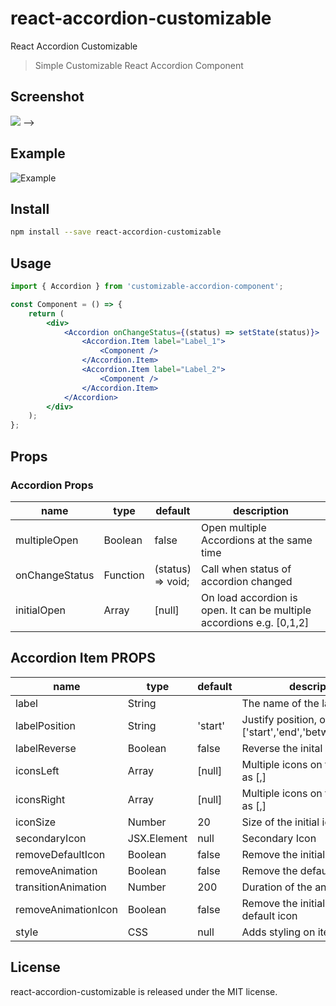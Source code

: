 # react-accordion-customizable

React Accordion Customizable

> Simple Customizable React Accordion Component

## Screenshot

![](https://t.alipayobjects.com/images/rmsweb/T1bWpgXgBaXXXXXXXX.png) -->

## Example

![Example](https://media3.giphy.com/media/jpyk9H0eFUR9jU9PKJ/giphy.gif?cid=790b76110b2cd1359552211dcd78f38768bf1f9d30c930be&rid=giphy.gif&ct=g)

## Install

```bash
npm install --save react-accordion-customizable
```

## Usage

```jsx
import { Accordion } from 'customizable-accordion-component';

const Component = () => {
    return (
        <div>
            <Accordion onChangeStatus={(status) => setState(status)}>
                <Accordion.Item label="Label_1">
                    <Component />
                </Accordion.Item>
                <Accordion.Item label="Label_2">
                    <Component />
                </Accordion.Item>
            </Accordion>
        </div>
    );
};
```

## Props

### Accordion Props

<table class="table table-bordered table-striped">
    <thead>
    <tr>
        <th style="width: 100px;">name</th>
        <th style="width: 50px;">type</th>
        <th style="width: 50px;">default</th>
        <th>description</th>
    </tr>
    </thead>
    <tbody>
        <tr>
          <td>multipleOpen</td>
          <td>Boolean</td>
          <td>false</td>
          <td>Open multiple Accordions at the same time</td>
        </tr>
        <tr>
          <td>onChangeStatus</td>
          <td>Function</td>
          <td>(status) => void;</td>
          <td>Call when status of accordion changed</td>
        </tr>
        <tr>
          <td>initialOpen</td>
          <td>Array</td>
          <td>[null]</td>
          <td>On load accordion is open. It can be multiple accordions e.g. [0,1,2]</td>
        </tr>
    </tbody>
</table>

## Accordion Item PROPS

<table class="table table-bordered table-striped">
    <thead>
    <tr>
        <th style="width: 100px;">name</th>
        <th style="width: 50px;">type</th>
        <th style="width: 50px;">default</th>
        <th>description</th>
    </tr>
    </thead>
    <tbody>
        <tr>
          <td>label</td>
          <td>String</td>
          <td></td>
          <td>The name of the label</td>
        </tr>
        <tr>
          <td>labelPosition</td>
          <td>String</td>
          <td>'start'</td>
          <td>Justify position, options ['start','end','between','center']</td>
        </tr>
        <tr>
          <td>labelReverse</td>
          <td>Boolean</td>
          <td>false</td>
          <td>Reverse the inital position</td>
        </tr>
        <tr>
          <td>iconsLeft</td>
          <td>Array</td>
          <td>[null]</td>
          <td>Multiple icons on the left side as [<Icon1/>,<Icon2>]</td>
        </tr>
        <tr>
          <td>iconsRight</td>
          <td>Array</td>
          <td>[null]</td>
          <td>Multiple icons on the right side as [<Icon1/>,<Icon2>]</td>
        </tr>
        <tr>
          <td>iconSize</td>
          <td>Number</td>
          <td>20</td>
          <td>Size of the initial icon</td>
        </tr>
        <tr>
          <td>secondaryIcon</td>
          <td>JSX.Element</td>
          <td>null</td>
          <td>Secondary Icon</td>
        </tr>
        <tr>
          <td>removeDefaultIcon</td>
          <td>Boolean</td>
          <td>false</td>
          <td>Remove the initial default icon</td>
        </tr>
        <tr>
          <td>removeAnimation</td>
          <td>Boolean</td>
          <td>false</td>
          <td>Remove the default animation</td>
        </tr>
        <tr>
          <td>transitionAnimation</td>
          <td>Number</td>
          <td>200</td>
          <td>Duration of the animation in MS</td>
        </tr>
        <tr>
          <td>removeAnimationIcon</td>
          <td>Boolean</td>
          <td>false</td>
          <td>Remove the initial animation on default icon</td>
        </tr>
        <tr>
          <td>style</td>
          <td>CSS</td>
          <td>null</td>
          <td>Adds styling on item accordion</td>
        </tr>
    </tbody>
</table>

## License

react-accordion-customizable is released under the MIT license.
